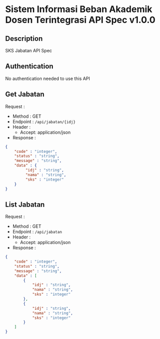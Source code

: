 # Sistem Informasi Beban Akademik Dosen Terintegrasi API Spec v1.0.0 

## Description
SKS Jabatan API Spec

## Authentication
No authentication needed to use this API

## Get Jabatan
Request :
- Method : GET
- Endpoint : `/api/jabatan/{idj}`
- Header :
    - Accept: application/json
- Response :

```json 
{
    "code" : "integer",
    "status" : "string",
    "message" : "string",
    "data" : {
         "idj" : "string",
         "nama" : "string",
         "sks" : "integer"
    }
}
```

## List Jabatan
Request :
- Method : GET
- Endpoint : `/api/jabatan`
- Header :
    - Accept: application/json
- Response :

```json 
{
    "code" : "integer",
    "status" : "string",
    "message" : "string",
    "data" : [
        {
            "idj" : "string",
            "nama" : "string",
            "sks" : "integer"
        },
        {
            "idj" : "string",
            "nama" : "string",
            "sks" : "integer"
        }
    ]
}
```
